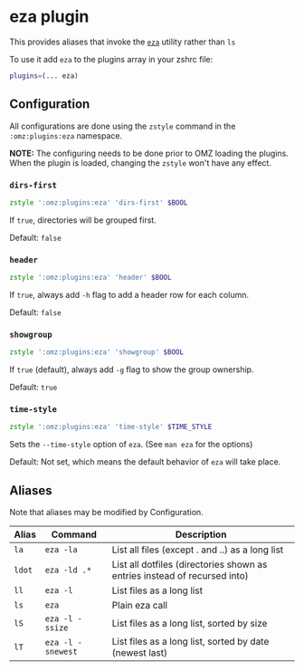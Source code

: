 # eza plugin

This provides aliases that invoke the [`eza`](https://github.com/eza-community/eza) utility rather than `ls`

To use it add `eza` to the plugins array in your zshrc file:

```zsh
plugins=(... eza)
```

## Configuration

All configurations are done using the `zstyle` command in the `:omz:plugins:eza` namespace.

**NOTE:** The configuring needs to be done prior to OMZ loading the plugins. When the plugin is loaded, changing the `zstyle` won't have any effect.

### `dirs-first`

```zsh
zstyle ':omz:plugins:eza' 'dirs-first' $BOOL
```

If `true`, directories will be grouped first.

Default: `false`


### `header`

```zsh
zstyle ':omz:plugins:eza' 'header' $BOOL
```

If `true`, always add `-h` flag to add a header row for each column.

Default: `false`


### `showgroup`

```zsh
zstyle ':omz:plugins:eza' 'showgroup' $BOOL
```

If `true` (default), always add `-g` flag to show the group ownership.

Default: `true`


### `time-style`

```zsh
zstyle ':omz:plugins:eza' 'time-style' $TIME_STYLE
```

Sets the `--time-style` option of `eza`. (See `man eza` for the options)

Default: Not set, which means the default behavior of `eza` will take place.


## Aliases

Note that aliases may be modified by Configuration.


| Alias   | Command           | Description                                                                 |
| ------- | ----------------- | --------------------------------------------------------------------------- |
| `la`    | `eza -la`         | List all files (except . and ..) as a long list                             |
| `ldot`  | `eza -ld .*`      | List all dotfiles (directories shown as entries instead of recursed into)   |
| `ll`    | `eza -l`          | List files as a long list                                                   |
| `ls`    | `eza`             | Plain eza call                                                              |
| `lS`    | `eza -l -ssize`   | List files as a long list, sorted by size                                   |
| `lT`    | `eza -l -snewest` | List files as a long list, sorted by date (newest last)                     |

